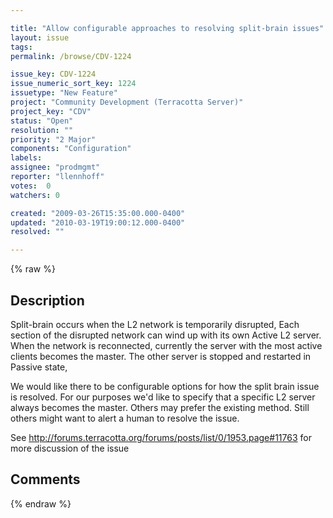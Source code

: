 ```yaml
---

title: "Allow configurable approaches to resolving split-brain issues"
layout: issue
tags: 
permalink: /browse/CDV-1224

issue_key: CDV-1224
issue_numeric_sort_key: 1224
issuetype: "New Feature"
project: "Community Development (Terracotta Server)"
project_key: "CDV"
status: "Open"
resolution: ""
priority: "2 Major"
components: "Configuration"
labels: 
assignee: "prodmgmt"
reporter: "llennhoff"
votes:  0
watchers: 0

created: "2009-03-26T15:35:00.000-0400"
updated: "2010-03-19T19:00:12.000-0400"
resolved: ""

---
```




{% raw %}



## Description

<div markdown="1" class="description">

Split-brain occurs when the L2 network is temporarily disrupted,  Each section of the disrupted network can wind up with its own Active L2 server.  When the network is reconnected, currently the server with the most active clients becomes the master.  The other server is stopped and restarted in Passive state, 

We would like there to be configurable options for how the split brain issue is resolved.  For our purposes we'd like to specify that a specific L2 server always becomes the master.  Others may prefer the existing method.  Still others might want to alert a human to resolve the issue.  

See http://forums.terracotta.org/forums/posts/list/0/1953.page#11763 for more discussion of the issue

</div>

## Comments



{% endraw %}
